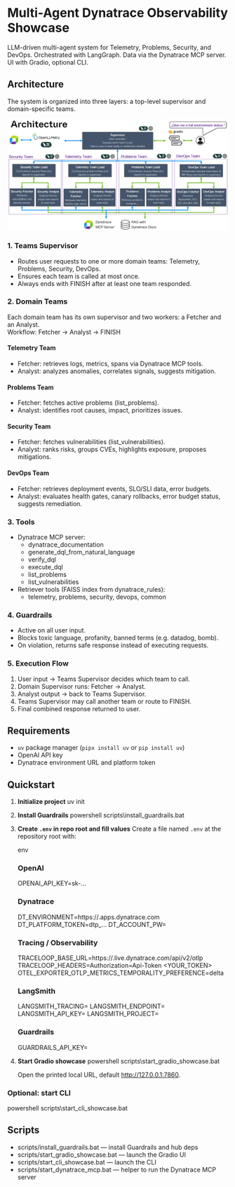 # Multi-Agent Dynatrace Observability Showcase

LLM-driven multi-agent system for Telemetry, Problems, Security, and DevOps. Orchestrated with LangGraph. Data via the Dynatrace MCP server. UI with Gradio, optional CLI.


## Architecture

The system is organized into three layers: a top-level supervisor and domain-specific teams.

![Architecture](https://github.com/nerovalerius/multi-agent-showcase/blob/main/imgs/architecture.jpg?raw=true)

### 1. Teams Supervisor
- Routes user requests to one or more domain teams: Telemetry, Problems, Security, DevOps.
- Ensures each team is called at most once.
- Always ends with FINISH after at least one team responded.

### 2. Domain Teams
Each domain team has its own supervisor and two workers: a Fetcher and an Analyst.  
Workflow: Fetcher → Analyst → FINISH

#### Telemetry Team
- Fetcher: retrieves logs, metrics, spans via Dynatrace MCP tools.
- Analyst: analyzes anomalies, correlates signals, suggests mitigation.

#### Problems Team
- Fetcher: fetches active problems (list_problems).
- Analyst: identifies root causes, impact, prioritizes issues.

#### Security Team
- Fetcher: fetches vulnerabilities (list_vulnerabilities).
- Analyst: ranks risks, groups CVEs, highlights exposure, proposes mitigations.

#### DevOps Team
- Fetcher: retrieves deployment events, SLO/SLI data, error budgets.
- Analyst: evaluates health gates, canary rollbacks, error budget status, suggests remediation.

### 3. Tools
- Dynatrace MCP server:
  - dynatrace_documentation
  - generate_dql_from_natural_language
  - verify_dql
  - execute_dql
  - list_problems
  - list_vulnerabilities
- Retriever tools (FAISS index from dynatrace_rules):
  - telemetry, problems, security, devops, common

### 4. Guardrails
- Active on all user input.
- Blocks toxic language, profanity, banned terms (e.g. datadog, bomb).
- On violation, returns safe response instead of executing requests.

### 5. Execution Flow
1. User input → Teams Supervisor decides which team to call.
2. Domain Supervisor runs: Fetcher → Analyst.
3. Analyst output → back to Teams Supervisor.
4. Teams Supervisor may call another team or route to FINISH.
5. Final combined response returned to user.

## Requirements
- `uv` package manager (`pipx install uv` or `pip install uv`)
- OpenAI API key
- Dynatrace environment URL and platform token

## Quickstart

1. **Initialize project**
   uv init

2. **Install Guardrails**
   powershell
   scripts\install_guardrails.bat

3. **Create `.env` in repo root and fill values**
   Create a file named `.env` at the repository root with:

   env
   ### OpenAI
   OPENAI_API_KEY=sk-...

   ### Dynatrace
   DT_ENVIRONMENT=https://<env>.apps.dynatrace.com
   DT_PLATFORM_TOKEN=dtp_...
   DT_ACCOUNT_PW=

   ### Tracing / Observability
   TRACELOOP_BASE_URL=https://<tenant>.live.dynatrace.com/api/v2/otlp
   TRACELOOP_HEADERS=Authorization=Api-Token <YOUR_TOKEN>
   OTEL_EXPORTER_OTLP_METRICS_TEMPORALITY_PREFERENCE=delta

   ### LangSmith
   LANGSMITH_TRACING=
   LANGSMITH_ENDPOINT=
   LANGSMITH_API_KEY=
   LANGSMITH_PROJECT=

   ### Guardrails
   GUARDRAILS_API_KEY=

4. **Start Gradio showcase**
   powershell
   scripts\start_gradio_showcase.bat

   Open the printed local URL, default http://127.0.0.1:7860.

### Optional: start CLI
powershell
scripts\start_cli_showcase.bat

## Scripts
- scripts/install_guardrails.bat — install Guardrails and hub deps
- scripts/start_gradio_showcase.bat — launch the Gradio UI
- scripts/start_cli_showcase.bat — launch the CLI
- scripts/start_dynatrace_mcp.bat — helper to run the Dynatrace MCP server
